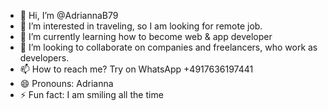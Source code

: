 - 👋 Hi, I’m @AdriannaB79
- 👀 I’m interested in traveling, so I am looking for remote job. 
- 🌱 I’m currently learning how to become web & app developer
- 💞️ I’m looking to collaborate on companies and freelancers, who work as developers. 
- 📫 How to reach me? Try on WhatsApp +4917636197441
- 😄 Pronouns: Adrianna
- ⚡ Fun fact: I am smiling all the time

<!---
AdriannaB79/AdriannaB79 is a ✨ special ✨ repository because its `README.md` (this file) appears on your GitHub profile.
You can click the Preview link to take a look at your changes.
--->
